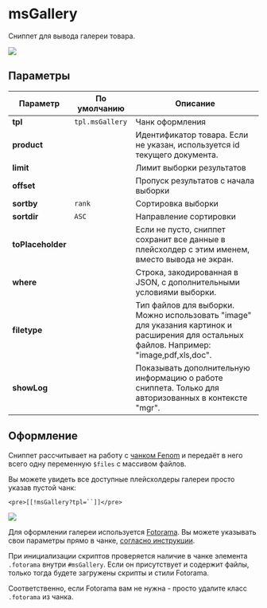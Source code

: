 # msGallery

Сниппет для вывода галереи товара.

[![](https://file.modx.pro/files/7/0/7/70795a067dcbc05e6cd13448ce196381s.jpg)](https://file.modx.pro/files/7/0/7/70795a067dcbc05e6cd13448ce196381.png)

## Параметры

| Параметр          | По умолчанию    | Описание                                                                                                                                   |
| ----------------- | --------------- | ------------------------------------------------------------------------------------------------------------------------------------------ |
| **tpl**           | `tpl.msGallery` | Чанк оформления                                                                                                                            |
| **product**       |                 | Идентификатор товара. Если не указан, используется id текущего документа.                                                                  |
| **limit**         |                 | Лимит выборки результатов                                                                                                                  |
| **offset**        |                 | Пропуск результатов с начала выборки                                                                                                       |
| **sortby**        | `rank`          | Сортировка выборки                                                                                                                         |
| **sortdir**       | `ASC`           | Направление сортировки                                                                                                                     |
| **toPlaceholder** |                 | Если не пусто, сниппет сохранит все данные в плейсхолдер с этим именем, вместо вывода не экран.                                            |
| **where**         |                 | Строка, закодированная в JSON, с дополнительными условиями выборки.                                                                        |
| **filetype**      |                 | Тип файлов для выборки. Можно использовать "image" для указания картинок и расширения для остальных файлов. Например: "image,pdf,xls,doc". |
| **showLog**       |                 | Показывать дополнительную информацию о работе сниппета. Только для авторизованных в контекcте "mgr".                                       |

<!--@include: ../parts/tip-general-parameters.md-->

## Оформление

Сниппет рассчитывает на работу с [чанком Fenom][2] и передаёт в него всего одну переменную `$files` с массивом файлов.

Вы можете увидеть все доступные плейсхолдеры галереи просто указав пустой чанк:

```modx
<pre>[[!msGallery?tpl=``]]</pre>
```

[![](https://file.modx.pro/files/0/b/a/0babb052b84702f8ca9a9f32eda62312s.jpg)](https://file.modx.pro/files/0/b/a/0babb052b84702f8ca9a9f32eda62312.png)

Для оформлении галереи используется [Fotorama][3].
Вы можете указывать свои параметры прямо в чанке, [согласно инструкции][4].

При инициализации скриптов проверяется наличие в чанке элемента `.fotorama` внутри `#msGallery`.
Если он присутствует и содержит файлы, только тогда будете загружены скрипты и стили Fotorama.

Соответственно, если Fotorama вам не нужна - просто удалите класс `.fotorama` из чанка.

[2]: /components/pdotools/parser
[3]: http://fotorama.io/
[4]: http://fotorama.io/customize/options/
